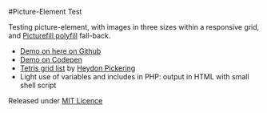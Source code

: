 #Picture-Element Test

Testing picture-element, with images in three sizes within a responsive grid, and [Picturefill polyfill](http://scottjehl.github.io/picturefill) fall-back.

* [Demo on here on Github](http://atelierbram.github.io/picture-element-test/)
* [Demo on Codepen](http://codepen.io/atelierbram/pen/kgvmn/)
* [Tetris grid list](http://codepen.io/heydon/pen/bcdrl/) by [Heydon Pickering](http://www.heydonworks.com/article/tetris-the-power-of-css)
* Light use of variables and includes in PHP: output in HTML with small shell script

Released under [MIT Licence](http://atelierbram.mit-license.org/)
